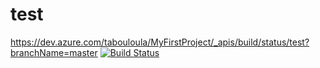 # test

https://dev.azure.com/tabouloula/MyFirstProject/_apis/build/status/test?branchName=master
[![Build Status](https://dev.azure.com/tabouloula/MyFirstProject/_apis/build/status/test?branchName=master)](https://dev.azure.com/tabouloula/MyFirstProject/_build/latest?definitionId=4&branchName=master)
